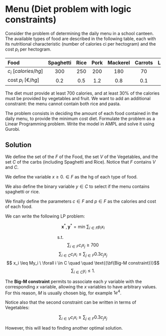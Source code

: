 # Menu (Diet problem with logic constraints)
Consider the problem of determining the daily menu in a school canteen. The available types of food are described in the following table, each with its nutritional characteristic
(number of calories ci per hectogram) and the cost $p_i$ per hectogram.

| Food   | Spaghetti | Rice | Pork | Mackerel | Carrots | Lettuce | Apples |
| :---   |    :----:   | :----:  |    :----:   | :----:  |    :----:   | :----:  |     ---: |
| $c_i \ [calories/hg]$     | 300          | 250  | 200     | 180     | 70 | 60 | 100 |
| cost $p_i \ [\text{€}/hg]$     | 0.2          | 0.5       | 1.2     | 0.8 | 0.1 | 0.1 | 0.2 |

The diet must provide at least 700 calories, and at least 30% of the calories must be provided by vegetables and fruit. 
We want to add an additional constraint: the menu cannot contain both rice and pasta.

The problem consists in deciding the amount of each food contained in the daily menu, to provide the minimum cost diet. 
Formulate the problem as a Linear Programming problem. Write the model in AMPL and solve it using Gurobi.

## Solution
We define the set of the $F$ of the Food, the set $V$ of the Vegetables, and the set $C$ of the carbs (including Spaghetti and Rice).
Notice that $F$ contains $V$ and $C$.

We define the variable $x \ge 0. \in F$ as the hg of each type of food.

We also define the binary variable $y \in C$ to select if the menu contains spaghetti or rice.

We finally define the parameters $c \in F$ and $p \in F$ as the calories and cost of each food.

We can write the following LP problem:

$$\mathbf{x}^* , \mathbf{y}^* = \text{min} \ \sum_{i \in F} p_ix_i$$

$$\text{s.t.} \hspace{4cm}$$
$$\sum_{i\in F} c_i x_j  \geq  700 $$
$$ \sum_{i \in C} c_ix_i \leq \sum_{j \in F} 0.3c_jx_j $$
$$ x_i \leq My_i \ \forall i \in C \quad \quad \text{(\bf{Big-M constraint})}$$ 
$$ \sum_{i \in C} y_i \leq 1. $$

The **Big-M constraint** permits to associate each $y$ variable with the corresponding $x$ variable, allowing the $x$ variables to have 
arbitrary values. For this reason, $M$ is usually chosen big, for example $1e^4$.

Notice also that the second constraint can be written in terms of Vegetables:

$$ \sum_{i \in V} c_ix_i \geq \sum_{j \in F} 0.3c_jx_j $$

However, this will lead to finding another optimal solution.
